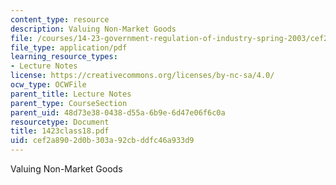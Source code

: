 ```yaml
---
content_type: resource
description: Valuing Non-Market Goods
file: /courses/14-23-government-regulation-of-industry-spring-2003/cef2a8902d0b303a92cbddfc46a933d9_1423class18.pdf
file_type: application/pdf
learning_resource_types:
- Lecture Notes
license: https://creativecommons.org/licenses/by-nc-sa/4.0/
ocw_type: OCWFile
parent_title: Lecture Notes
parent_type: CourseSection
parent_uid: 48d73e38-0438-d55a-6b9e-6d47e06f6c0a
resourcetype: Document
title: 1423class18.pdf
uid: cef2a890-2d0b-303a-92cb-ddfc46a933d9
---
```

Valuing Non-Market Goods